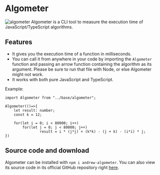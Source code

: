 # Algometer
![algometer](https://andrewnationdev.vercel.app/img/algometer.png)
Algometer is a CLI tool to measure the execution time of JavaScript/TypeScript algorithms.

## Features
- It gives you the execution time of a function in milliseconds.
- You can call it from anywhere in your code by importing the `Algometer` function and passing an arrow function containing the algorithm as its argument. Please be sure to run that file with Node, or else Algometer might not work.
- It works with both pure JavaScript and TypeScript.

Example:
```tsx
import Algometer from "../base/algometer";

Algometer(()=>{
    let result: number;
    const k = 12;

    for(let i = 0; i < 80000; i++)
        for(let j = 0; j < 80000; j++)
                result = i * (j*j) + (k*k) - (j + k) - (i*i) * j;
})
```

## Source code and download
Algometer can be installed with `npm i andrew-algometer`. You can also view its source code in its official GitHub repository right [here](https://github.com/Redwars22/algometer).